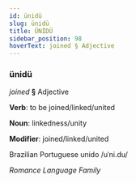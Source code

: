 ```yaml
---
id: ünidü
slug: ünidü
title: ÜNİDÜ
sidebar_position: 98
hoverText: joined § Adjective
---
```


### ünidü

*joined* **§** Adjective

**Verb**: to be joined/linked/united

**Noun**: linkedness/unity

**Modifier**: joined/linked/united

Brazilian Portuguese unido /uˈni.du/

*Romance Language Family*